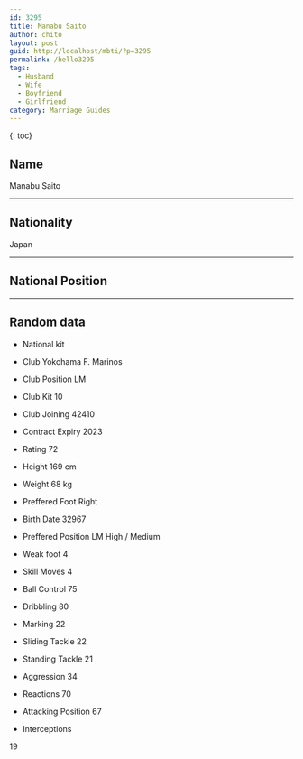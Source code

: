 ```yaml
---
id: 3295
title: Manabu Saito
author: chito
layout: post
guid: http://localhost/mbti/?p=3295
permalink: /hello3295
tags:
  - Husband
  - Wife
  - Boyfriend
  - Girlfriend
category: Marriage Guides
---
```



{: toc}


## Name  
Manabu Saito 

* * *

## Nationality  
Japan 

* * *

## National Position 

* * *

## Random data 

  * National kit 
  * Club 
Yokohama F. Marinos 

  * Club Position 
LM 

  * Club Kit 
10 

  * Club Joining 
42410 

  * Contract Expiry 
2023 

  * Rating 
72 

  * Height 
169 cm 

  * Weight 
68 kg 

  * Preffered Foot 
Right 

  * Birth Date 
32967 

  * Preffered Position 
LM High / Medium 

  * Weak foot 
4 

  * Skill Moves 
4 

  * Ball Control 
75 

  * Dribbling 
80 

  * Marking 
22 

  * Sliding Tackle 
22 

  * Standing Tackle 
21 

  * Aggression 
34 

  * Reactions 
70 

  * Attacking Position 
67 

  * Interceptions 

19</ul>